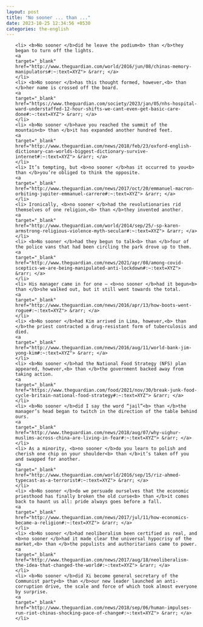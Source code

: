 ```yaml
---
layout: post
title: "No sooner ... than ..."
date: 2023-10-25 12:34:56 +0530
categories: the-english
---
```

<ol>

    <li> <b>No sooner </b>did he leave the podium<b> than </b>they began to turn off the lights.
    <a 
    target="_blank" 
    href="http://www.theguardian.com/world/2016/jun/08/chinas-memory-manipulators#:~:text=XYZ"> &rarr; </a>
    </li>
    <li> <b>No sooner </b>has this thought formed, however,<b> than </b>her name is crossed off the board.
    <a 
    target="_blank" 
    href="https://www.theguardian.com/society/2023/jan/05/nhs-hospital-ward-understaffed-12-hour-shifts-we-cant-even-get-basic-care-done#:~:text=XYZ"> &rarr; </a>
    </li>
    <li> <b>No sooner </b>have you reached the summit of the mountain<b> than </b>it has expanded another hundred feet.
    <a 
    target="_blank" 
    href="http://www.theguardian.com/news/2018/feb/23/oxford-english-dictionary-can-worlds-biggest-dictionary-survive-internet#:~:text=XYZ"> &rarr; </a>
    </li>
    <li> It’s tempting, but <b>no sooner </b>has it occurred to you<b> than </b>you’re obliged to think the opposite.
    <a 
    target="_blank" 
    href="http://www.theguardian.com/news/2017/oct/20/emmanuel-macron-orbiting-jupiter-emmanuel-carrere#:~:text=XYZ"> &rarr; </a>
    </li>
    <li> Ironically, <b>no sooner </b>had the revolutionaries rid themselves of one religion,<b> than </b>they invented another.
    <a 
    target="_blank" 
    href="http://www.theguardian.com/world/2014/sep/25/-sp-karen-armstrong-religious-violence-myth-secular#:~:text=XYZ"> &rarr; </a>
    </li>
    <li> <b>No sooner </b>had they begun to talk<b> than </b>four of the police vans that had been circling the park drove up to them.
    <a 
    target="_blank" 
    href="http://www.theguardian.com/news/2021/apr/08/among-covid-sceptics-we-are-being-manipulated-anti-lockdown#:~:text=XYZ"> &rarr; </a>
    </li>
    <li> His manager came in for one – <b>no sooner </b>had it begun<b> than </b>she walked out, but it still went towards the total.
    <a 
    target="_blank" 
    href="http://www.theguardian.com/news/2016/apr/13/how-boots-went-rogue#:~:text=XYZ"> &rarr; </a>
    </li>
    <li> <b>No sooner </b>had Kim arrived in Lima, however,<b> than </b>the priest contracted a drug-resistant form of tuberculosis and died.
    <a 
    target="_blank" 
    href="http://www.theguardian.com/news/2016/aug/11/world-bank-jim-yong-kim#:~:text=XYZ"> &rarr; </a>
    </li>
    <li> <b>No sooner </b>had the National Food Strategy (NFS) plan appeared, however,<b> than </b>the government backed away from taking action.
    <a 
    target="_blank" 
    href="https://www.theguardian.com/food/2021/nov/30/break-junk-food-cycle-britain-national-food-strategy#:~:text=XYZ"> &rarr; </a>
    </li>
    <li> <b>No sooner </b>did I say the word “jail”<b> than </b>the manager’s head began to twitch in the direction of the table behind ours.
    <a 
    target="_blank" 
    href="http://www.theguardian.com/news/2018/aug/07/why-uighur-muslims-across-china-are-living-in-fear#:~:text=XYZ"> &rarr; </a>
    </li>
    <li> As a minority, <b>no sooner </b>do you learn to polish and cherish one chip on your shoulder<b> than </b>it’s taken off you and swapped for another.
    <a 
    target="_blank" 
    href="http://www.theguardian.com/world/2016/sep/15/riz-ahmed-typecast-as-a-terrorist#:~:text=XYZ"> &rarr; </a>
    </li>
    <li> <b>No sooner </b>do we persuade ourselves that the economic priesthood has finally broken the old curse<b> than </b>it comes back to haunt us all: pride always goes before a fall.
    <a 
    target="_blank" 
    href="http://www.theguardian.com/news/2017/jul/11/how-economics-became-a-religion#:~:text=XYZ"> &rarr; </a>
    </li>
    <li> <b>No sooner </b>had neoliberalism been certified as real, and <b>no sooner </b>had it made clear the universal hypocrisy of the market,<b> than </b>the populists and authoritarians came to power.
    <a 
    target="_blank" 
    href="http://www.theguardian.com/news/2017/aug/18/neoliberalism-the-idea-that-changed-the-world#:~:text=XYZ"> &rarr; </a>
    </li>
    <li> <b>No sooner </b>did Xi become general secretary of the Communist party<b> than </b>our new leader launched an anti-corruption drive, the scale and force of which took almost everyone by surprise.
    <a 
    target="_blank" 
    href="http://www.theguardian.com/news/2018/sep/06/human-impulses-run-riot-chinas-shocking-pace-of-change#:~:text=XYZ"> &rarr; </a>
    </li>